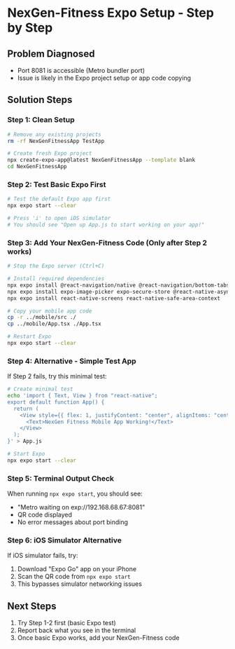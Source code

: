 # NexGen-Fitness Expo Setup - Step by Step

## Problem Diagnosed
- Port 8081 is accessible (Metro bundler port)
- Issue is likely in the Expo project setup or app code copying

## Solution Steps

### Step 1: Clean Setup
```bash
# Remove any existing projects
rm -rf NexGenFitnessApp TestApp

# Create fresh Expo project
npx create-expo-app@latest NexGenFitnessApp --template blank
cd NexGenFitnessApp
```

### Step 2: Test Basic Expo First
```bash
# Test the default Expo app first
npx expo start --clear

# Press 'i' to open iOS simulator
# You should see "Open up App.js to start working on your app!"
```

### Step 3: Add Your NexGen-Fitness Code (Only after Step 2 works)
```bash
# Stop the Expo server (Ctrl+C)

# Install required dependencies
npx expo install @react-navigation/native @react-navigation/bottom-tabs @react-navigation/native-stack
npx expo install expo-image-picker expo-secure-store @react-native-async-storage/async-storage
npx expo install react-native-screens react-native-safe-area-context

# Copy your mobile app code
cp -r ../mobile/src ./
cp ../mobile/App.tsx ./App.tsx

# Restart Expo
npx expo start --clear
```

### Step 4: Alternative - Simple Test App
If Step 2 fails, try this minimal test:

```bash
# Create minimal test
echo 'import { Text, View } from "react-native";
export default function App() {
  return (
    <View style={{ flex: 1, justifyContent: "center", alignItems: "center" }}>
      <Text>NexGen Fitness Mobile App Working!</Text>
    </View>
  );
}' > App.js

# Start Expo
npx expo start --clear
```

### Step 5: Terminal Output Check
When running `npx expo start`, you should see:
- "Metro waiting on exp://192.168.68.67:8081"
- QR code displayed
- No error messages about port binding

### Step 6: iOS Simulator Alternative
If iOS simulator fails, try:
1. Download "Expo Go" app on your iPhone
2. Scan the QR code from `npx expo start`
3. This bypasses simulator networking issues

## Next Steps
1. Try Step 1-2 first (basic Expo test)
2. Report back what you see in the terminal
3. Once basic Expo works, add your NexGen-Fitness code